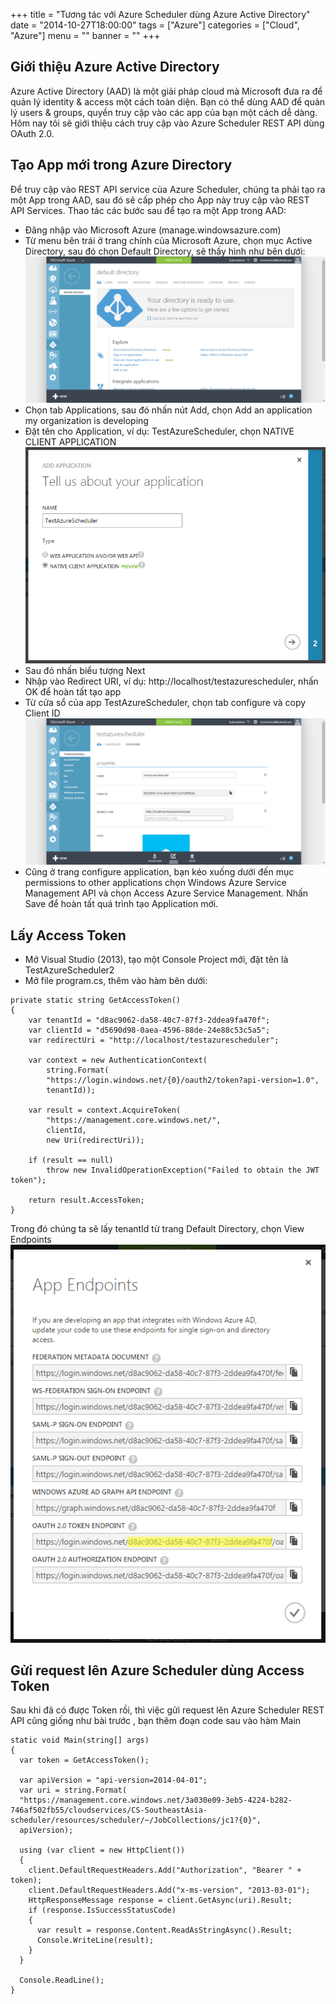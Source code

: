 +++
title = "Tương tác với Azure Scheduler dùng Azure Active Directory"
date = "2014-10-27T18:00:00"
tags = ["Azure"]
categories = ["Cloud", "Azure"]
menu = ""
banner = ""
+++

## Giới thiệu Azure Active Directory
Azure Active Directory (AAD) là một giải pháp cloud mà Microsoft đưa ra để quản lý identity & access một cách toàn diện. Bạn có thể dùng AAD để quản lý users & groups, quyền truy cập vào các app của bạn một cách dễ dàng. Hôm nay tôi sẽ giới thiệu cách truy cập vào Azure Scheduler REST API dùng OAuth 2.0.

## Tạo App mới trong Azure Directory
Để truy cập vào REST API service của Azure Scheduler, chúng ta phải tạo ra một App trong AAD, sau đó sẽ cấp phép cho App này truy cập vào REST API Services. Thao tác các bước sau để tạo ra một App trong AAD:

- Đăng nhập vào Microsoft Azure (manage.windowsazure.com)
- Từ menu bên trái ở trang chính của Microsoft Azure, chọn mục Active Directory, sau đó chọn Default Directory, sẽ thấy hình như bên dưới:
![Azure AD](/images/as01.png)
- Chọn tab Applications, sau đó nhấn nút Add, chọn Add an application my organization is developing
- Đặt tên cho Application, ví dụ: TestAzureScheduler, chọn NATIVE CLIENT APPLICATION
![Azure AD](/images/as02.png)
- Sau đó nhấn biểu tượng Next
- Nhập vào Redirect URI, ví dụ: http://localhost/testazurescheduler, nhấn OK để hoàn tất tạo app
- Từ cửa sổ của app TestAzureScheduler, chọn tab configure và copy Client ID
![Azure AD](/images/as03.png)
- Cũng ở trang configure application, bạn kéo xuống dưới đến mục permissions to other applications chọn Windows Azure Service Management API và chọn Access Azure Service Management. Nhấn Save để hoàn tất quá trình tạo Application mới.

## Lấy Access Token

- Mở Visual Studio (2013), tạo một Console Project mới, đặt tên là TestAzureScheduler2
- Mở file program.cs, thêm vào hàm bên dưới:
```
private static string GetAccessToken()
{
    var tenantId = "d8ac9062-da58-40c7-87f3-2ddea9fa470f";
    var clientId = "d5690d98-0aea-4596-88de-24e88c53c5a5";
    var redirectUri = "http://localhost/testazurescheduler";
 
    var context = new AuthenticationContext(
        string.Format(
        "https://login.windows.net/{0}/oauth2/token?api-version=1.0",
        tenantId));
 
    var result = context.AcquireToken(
        "https://management.core.windows.net/",
        clientId,
        new Uri(redirectUri));
 
    if (result == null)
        throw new InvalidOperationException("Failed to obtain the JWT token");
 
    return result.AccessToken;
}
```
Trong đó chúng ta sẽ lấy tenantId từ trang Default Directory, chọn View Endpoints
![Azure AD](/images/as04.png)

## Gửi request lên Azure Scheduler dùng Access Token

Sau khi đã có được Token rồi, thì việc gửi request lên Azure Scheduler REST API cũng giống như bài trước , bạn thêm đoạn code sau vào hàm Main

```
static void Main(string[] args)
{
  var token = GetAccessToken();
  
  var apiVersion = "api-version=2014-04-01";
  var uri = string.Format(
  "https://management.core.windows.net/3a030e09-3eb5-4224-b282-746af502fb55/cloudservices/CS-SoutheastAsia-scheduler/resources/scheduler/~/JobCollections/jc1?{0}",
  apiVersion);
  
  using (var client = new HttpClient())
  {
    client.DefaultRequestHeaders.Add("Authorization", "Bearer " + token);
    client.DefaultRequestHeaders.Add("x-ms-version", "2013-03-01");
    HttpResponseMessage response = client.GetAsync(uri).Result;
    if (response.IsSuccessStatusCode)
    {
      var result = response.Content.ReadAsStringAsync().Result;
      Console.WriteLine(result);
    }
  }
  
  Console.ReadLine();
}
```